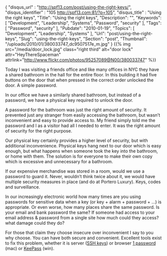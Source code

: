 {
	"disqus_url" : "http://spf13.com/post/using-the-right-keys/",
	"disqus_identifier" : "105 http://spf13.com:81/?p=105",
	"disqus_title" : "Using the right keys",
	"Title": "Using the right keys",
	"Description": "",
	"Keywords": [
		"Development",
		"Leadership",
		"Systems",
		"Password",
		"security"
	],
	"Tags": [
		"Password",
		"security"
	],
	"Pubdate": "2010-01-19",
	"Topics": [
		"Development",
		"Leadership",
		"Systems"
	],
	"Url": "post/using-the-right-keys",
	"Slug": "using-the-right-keys",
	"Section": "post",
	"Thumbnail": "/uploads/2010/01/380033747_dc9507517e_m.jpg"
}
{{% img src="/media/door_lock.jpg" class="right third" alt="door lock" attr="HeyThereSpaceman" attrlink="http://www.flickr.com/photos/95257089@N00/380033747" %}}

Today I was visiting a friends office and like many offices in NYC they
have a shared bathroom in the hall for the entire floor. In this
building it had five buttons on the door that when pressed in the
correct order unlocked the door. A simple password.

 In our office we have a similarly shared bathroom, but instead of a
password, we have a physical key required to unlock the door.

A password for the bathroom was just the right amount of security. It
prevented just any stranger from easily accessing the bathroom, but
wasn’t inconvenient and easy to provide access to. My friend simply told
me the password and I as a visitor had all I needed to enter. It was the
right amount of security for the right purpose.

Our physical key certainly provides a higher level of security, but with
additional inconvenience. Physical keys hang next to our door which is
easy enough, but what happens when someone took the key into the
bathroom, or home with them. The solution is for everyone to make their
own copy which is excessive and unnecessary for a bathroom.

If our expensive merchandise was stored in a room, would we use a
password to guard it. Never, wouldn’t think twice about it, we would
have multiple security measures in place (and do at Portero Luxury).
Keys, codes and surveillance.

In our increasingly electronic world how many times are you using
passwords for sensitive data when a key (or key + alarm + password + …)
is appropriate. Or even worse, how many places share the same password.
Is your email and bank password the same? If someone had access to your
email address & password from a single site how much could they access?
what damage could they do?

For those that claim they choose insecure over inconvenient I say to you
why choose. You can have both secure and convenient. Excellent tools
exist to fix this problem, whether it is server ([SSH
keys](http://spf13.com/feature/secure-automated-key-based-ssh)) or
browser [1 password](http://agilewebsolutions.com/products/1Password)
(mac) or [KeePass](http://keepass.info/) (win).
